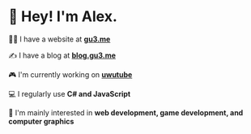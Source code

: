 # 👋 Hey! I'm Alex.

👨‍💻 I have a website at <b><a href="https://gu3.me/">gu3.me</a></b>

✍️ I have a blog at <b><a href="https://blog.gu3.me/">blog.gu3.me</a></b>

🎮 I'm currently working on <b><a href="https://github.com/uwutube">uwutube</a></b>

💻 I regularly use <b>C# and JavaScript</b>

🤔 I'm mainly interested in <b>web development, game development, and computer graphics</b>
